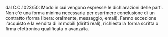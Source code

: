 dal C.C.1023/50: 
Modo in cui vengono espresse le dichiarazioni delle parti. Non c'è una forma minima necessaria per esprimere conclusione di un contratto (forma libera: oralmente, messaggio, email). Fanno eccezione l'acquisto e la vendita di immobili (diritti reali), richiesta la forma scritta o firma elettronica qualificata o avanzata. 
